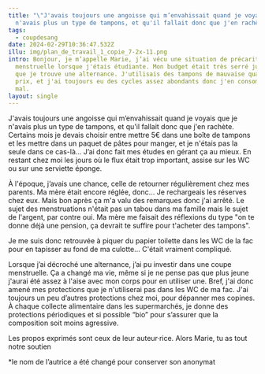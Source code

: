 ```yaml
---
title: "\"J'avais toujours une angoisse qui m’envahissait quand je voyais que je
  n'avais plus un type de tampons, et qu'il fallait donc que j'en rachète.\""
tags:
  - coupdesang
date: 2024-02-29T10:36:47.532Z
illu: img/plan_de_travail_1_copie_7-2x-11.png
intro: Bonjour, je m’appelle Marie, j’ai vécu une situation de précarité
  menstruelle lorsque j'étais étudiante. Mon budget était très serré jusqu'à ce
  que je trouve une alternance. J'utilisais des tampons de mauvaise qualité, 1er
  prix, et j'ai toujours eu des cycles assez abondants donc j'en consommais pas
  mal.
layout: single
---
```

J'avais toujours une angoisse qui m’envahissait quand je voyais que je n'avais plus un type de tampons, et qu'il fallait donc que j'en rachète. Certains mois je devais choisir entre mettre 5€ dans une boîte de tampons et les mettre dans un paquet de pâtes pour manger, et je n'étais pas la seule dans ce cas-là... J’ai donc fait mes études en gérant ça au mieux. En restant chez moi les jours où le flux était trop important, assise sur les WC ou sur une serviette éponge.

À l'époque, j’avais une chance, celle de retourner régulièrement chez mes parents. Ma mère était encore réglée, donc... Je rechargeais les réserves chez eux. Mais bon après ça m'a valu des remarques donc j'ai arrêté. Le sujet des menstruations n'était pas un tabou dans ma famille mais le sujet de l'argent, par contre oui. Ma mère me faisait des réflexions du type "on te donne déjà une pension, ça devrait te suffire pour t'acheter des tampons".

Je me suis donc retrouvée à piquer du papier toilette dans les WC de la fac pour en tapisser au fond de ma culotte... C'était vraiment compliqué.

Lorsque j’ai décroché une alternance, j’ai pu investir dans une coupe menstruelle. Ça a changé ma vie, même si je ne pense pas que plus jeune j'aurai été assez à l'aise avec mon corps pour en utiliser une. Bref, j'ai donc amené mes protections que je n'utiliserai pas dans les WC de ma fac. J'ai toujours un peu d’autres protections chez moi, pour dépanner mes copines. À chaque collecte alimentaire dans les supermarchés, je donne des protections périodiques et si possible “bio” pour s’assurer que la composition soit moins agressive.

Les propos exprimés sont ceux de leur auteur·rice. Alors Marie, tu as tout notre soutien

\*le nom de l’autrice a été changé pour conserver son anonymat